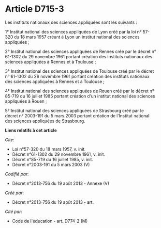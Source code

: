 # Article D715-3

Les instituts nationaux des sciences appliquées sont les suivants :

1° Institut national des sciences appliquées de Lyon créé par la loi n° 57-320 du 18 mars 1957 créant à Lyon un institut
national des sciences appliquées ;

2° Institut national des sciences appliquées de Rennes créé par le décret n° 61-1302 du 29 novembre 1961 portant création des
instituts nationaux des sciences appliquées à Rennes et à Toulouse ;

3° Institut national des sciences appliquées de Toulouse créé par le décret n° 61-1302 du 29 novembre 1961 portant création
des instituts nationaux des sciences appliquées à Rennes et à Toulouse ;

4° Institut national des sciences appliquées de Rouen créé par le décret n° 85-719 du 16 juillet 1985 portant création d'un
institut national des sciences appliquées à Rouen ;

5° Institut national des sciences appliquées de Strasbourg créé par le décret n° 2003-191 du 5 mars 2003 portant création de
l'Institut national des sciences appliquées de Strasbourg.

**Liens relatifs à cet article**

_Cite_:

  - Loi n°57-320 du 18 mars 1957, v. init.
  - Décret n°61-1302 du 29 novembre 1961, v. init.
  - Décret n°85-719 du 16 juillet 1985, v. init.
  - Décret n°2003-191 du 5 mars 2003 (V)

_Codifié par_:

  - Décret n°2013-756 du 19 août 2013 -  Annexe (V)

_Créé par_:

  - Décret n°2013-756 du 19 août 2013 - art.

_Cité par_:

  - Code de l'éducation - art. D774-2 (M)

